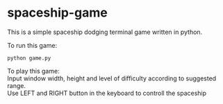 # spaceship-game
This is a simple spaceship dodging terminal game written in python.

To run this game:
```
python game.py
```

To play this game: \
Input window width, height and level of difficulty according to suggested range. \
Use LEFT and RIGHT button in the keyboard to controll the spaceship
